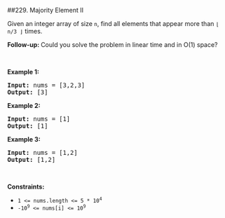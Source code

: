 ##229. Majority Element II
<p>Given an integer array of size <code>n</code>, find all elements that appear more than <code>&lfloor; n/3 &rfloor;</code> times.</p>

<p><strong>Follow-up: </strong>Could you solve the problem&nbsp;in linear time and in O(1) space?</p>

<p>&nbsp;</p>
<p><strong>Example 1:</strong></p>

<pre>
<strong>Input:</strong> nums = [3,2,3]
<strong>Output:</strong> [3]
</pre>

<p><strong>Example 2:</strong></p>

<pre>
<strong>Input:</strong> nums = [1]
<strong>Output:</strong> [1]
</pre>

<p><strong>Example 3:</strong></p>

<pre>
<strong>Input:</strong> nums = [1,2]
<strong>Output:</strong> [1,2]
</pre>

<p>&nbsp;</p>
<p><strong>Constraints:</strong></p>

<ul>
	<li><code>1 &lt;= nums.length &lt;= 5 * 10<sup>4</sup></code></li>
	<li><code>-10<sup>9</sup> &lt;= nums[i] &lt;= 10<sup>9</sup></code></li>
</ul>
